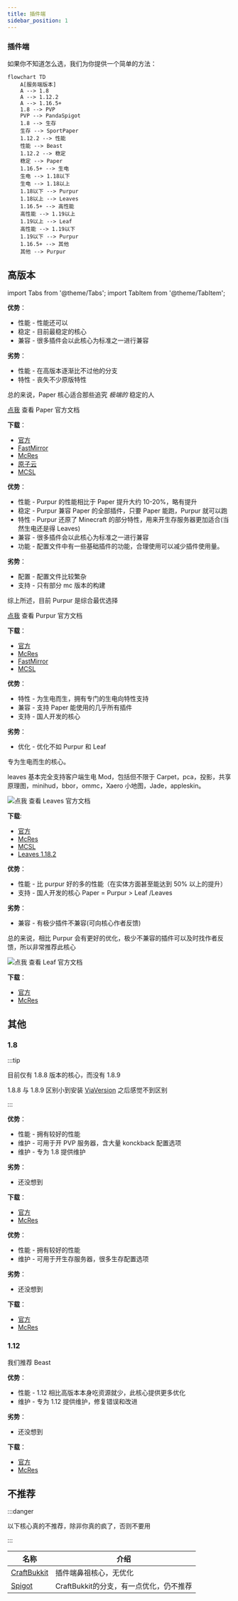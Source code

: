 ```yaml
---
title: 插件端
sidebar_position: 1
---
```


### 插件端

如果你不知道怎么选，我们为你提供一个简单的方法：

```mermaid
flowchart TD
    A[服务端版本]
    A --> 1.8
    A --> 1.12.2
    A --> 1.16.5+
    1.8 --> PVP
    PVP --> PandaSpigot
    1.8 --> 生存
    生存 --> SportPaper
    1.12.2 --> 性能
    性能 --> Beast
    1.12.2 --> 稳定
    稳定 --> Paper
    1.16.5+ --> 生电
    生电 --> 1.18以下
    生电 --> 1.18以上
    1.18以下 --> Purpur
    1.18以上 --> Leaves
    1.16.5+ --> 高性能
    高性能 --> 1.19以上
    1.19以上 --> Leaf
    高性能 --> 1.19以下
    1.19以下 --> Purpur
    1.16.5+ --> 其他
    其他 --> Purpur
```

## 高版本

import Tabs from '@theme/Tabs';
import TabItem from '@theme/TabItem';

<Tabs queryString="server-core-choose">
<TabItem value="paper" label="Paper">

**优势**：

- 性能 - 性能还可以
- 稳定 - 目前最稳定的核心
- 兼容 - 很多插件会以此核心为标准之一进行兼容

**劣势**：

- 性能 - 在高版本逐渐比不过他的分支
- 特性 - 丧失不少原版特性

总的来说，Paper 核心适合那些追究 *极端的* 稳定的人

[点我](https://docs.papermc.io/paper) 查看 Paper 官方文档

**下载**：

- [官方](https://papermc.io/downloads/all)
- [FastMirror](https://www.fastmirror.net/#/download/Paper)
- [McRes](https://mcres.cn/downloads/paper.html)
- [原子云](https://res.nullatom.com/Minecraft/Server/Paper/)
- [MCSL](https://sync.mcsl.com.cn/core/Paper)

</TabItem>
<TabItem value="purpur" label="Purpur">

**优势**：

- 性能 - Purpur 的性能相比于 Paper 提升大约 10-20%，略有提升
- 稳定 - Purpur 兼容 Paper 的全部插件，只要 Paper 能跑，Purpur 就可以跑
- 特性 - Purpur 还原了 Minecraft 的部分特性，用来开生存服务器更加适合(当然生电还是得 Leaves)
- 兼容 - 很多插件会以此核心为标准之一进行兼容
- 功能 - 配置文件中有一些基础插件的功能，合理使用可以减少插件使用量。

**劣势**：

- 配置 - 配置文件比较繁杂
- 支持 - 只有部分 mc 版本的构建

综上所述，目前 Purpur 是综合最优选择

[点我](https://purpurmc.org/docs/purpur) 查看 Purpur 官方文档

**下载**：

- [官方](https://purpurmc.org/downloads)
- [McRes](https://mcres.cn/downloads/purpur.html)
- [FastMirror](https://www.fastmirror.net/#/download/Purpur)
- [MCSL](https://sync.mcsl.com.cn/core/Purpur)

</TabItem>
<TabItem value="leaves" label="Leaves">

**优势**：

- 特性 - 为生电而生，拥有专门的生电向特性支持
- 兼容 - 支持 Paper 能使用的几乎所有插件
- 支持 - 国人开发的核心

**劣势**：

- 优化 - 优化不如 Purpur 和 Leaf

专为生电而生的核心。

leaves 基本完全支持客户端生电 Mod，包括但不限于 Carpet，pca，投影，共享原理图，minihud，bbor，ommc，Xaero 小地图，Jade，appleskin。

![点我](https://docs.leavesmc.org/zh_Hans) 查看 Leaves 官方文档

**下载**:

- [官方](https://leavesmc.org/downloads/leaves)
- [McRes](https://mcres.cn/downloads/leaves.html)
- [MCSL](https://sync.mcsl.com.cn/core/Leaves)
- [Leaves 1.18.2](https://vip.123pan.cn/1821558579/6492009)

</TabItem>
<TabItem value="Leaf" label="Leaf">

**优势**：

- 性能 - 比 purpur 好的多的性能（在实体方面甚至能达到 50% 以上的提升）
- 支持 - 国人开发的核心
  Paper = Purpur > Leaf /Leaves

**劣势**：

- 兼容 - 有极少插件不兼容(可向核心作者反馈)

总的来说，相比 Purpur 会有更好的优化，极少不兼容的插件可以及时找作者反馈，所以非常推荐此核心

![点我](https://docs.leafmc.one/zh) 查看 Leaf 官方文档

**下载**：

- [官方](https://github.com/Winds-Studio/Leaf/releases)
- [McRes](https://mcres.cn/downloads/leaf.html)

</TabItem>
</Tabs>

## 其他

### 1.8

:::tip

目前仅有 1.8.8 版本的核心，而没有 1.8.9

1.8.8 与 1.8.9 区别小到安装 [ViaVersion](/docs-java/process/plugin/other/Via/Via.md) 之后感觉不到区别

:::

<Tabs queryString="server-core-choose-1.8">
<TabItem value="pandaspigot" label="PandaSpigot">

**优势**：

- 性能 - 拥有较好的性能
- 维护 - 可用于开 PVP 服务器，含大量 konckback 配置选项
- 维护 - 专为 1.8 提供维护

**劣势**：

- 还没想到

**下载**：

- [官方](https://nightly.link/hpfxd/PandaSpigot/workflows/build/master/Server%20JAR.zip)
- [McRes](https://vip.123pan.cn/1821558579/Lingyi/core/pandaspigot-116-mcres.cn.jar)

</TabItem>
<TabItem value="sportpaper" label="SportPaper">

**优势**：

- 性能 - 拥有较好的性能
- 维护 - 可用于开生存服务器，很多生存配置选项

**劣势**：

- 还没想到

**下载**：

- [官方](https://github.com/Electroid/SportPaper)
- [McRes](https://vip.123pan.cn/1821558579/6492156)

</TabItem>
</Tabs>

### 1.12

我们推荐 Beast

**优势**：

- 性能 - 1.12 相比高版本本身吃资源就少，此核心提供更多优化
- 维护 - 专为 1.12 提供维护，修复错误和改进

**劣势**：

- 还没想到

**下载**：

- [官方](https://github.com/HomoMC/Beast)
- [McRes](https://vip.123pan.cn/1821558579/6492155)

## 不推荐

:::danger

以下核心真的不推荐，除非你真的疯了，否则不要用

:::

| 名称                                                        | 介绍                        |
|-----------------------------------------------------------|---------------------------|
| [CraftBukkit](https://getbukkit.org/download/craftbukkit) | 插件端鼻祖核心，无优化               |
| [Spigot](https://getbukkit.org/download/spigot/)          | CraftBukkit的分支，有一点优化，仍不推荐 |

